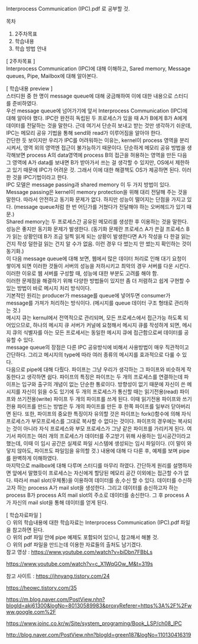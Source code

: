 Interprocess Communication (IPC).pdf 로 공부할 것.<br>

목차<br>
1. 2주차목표
2. 학습내용
3. 학습 방법 안내

[ 2주차목표 ]<br>
Interprocess Communication (IPC)에 대해 이해하고, Sared memory, Message queues, Pipe, Mailbox에 대해 알아본다.<br>

[ 학습내용 preview ]<br>
 스터디원 중 한 명이 message queue에 대해 궁금해하여 이에 대한 내용으로 스터디를 준비하였다.<br>
 우선 message queue에 넘어가기에 앞서 Interprocess Communication (IPC)에 대해 알아야 했다. IPC란 완전히 독립된 두 프로세스가 있을 때 A가 B에게 B가 A에게 데이터를 전달하는 것을 말한다. 근데 여기서 단순히 보내고 받는 것만 생각하기 쉬운데, IPC는 메모리 공유 기법을 통해 send와 read가 이루어짐을 알아야 한다.<br>
 간단한 듯 보이지만 우리가 IPC를 어려워하는 이유는, kernel이 process 영역을 분리시켜서, 영역 외의 영역엔 접근이 불가능하기 때문이다. 단순하게 메모리 공유 방법을 생각해보면 process A의 data영역에 process B의 접근을 허용하는 영역을 만든 다음 그 영역에 A가 data를 보내면 B가 받아가서 쓰는 걸 생각할 수 있지만, OS에서 제한하고 있기 때문에 IPC가 어려운 것. 그래서 이에 대한 해결책도 OS가 제공하면 된다. 이러한 것을 IPC기법이라고 한다.<br>
 IPC 모델은 message passing과 shared memory 이 두 가지 방법이 있다. Message passing은 kernel이 memory protection을 위해 대리 전달해 주는 것을 말한다. 따라서 안전하고 동기화 문제가 없다. 하지만 성능이 떨어지는 단점을 가지고 있다. (message queue처럼 한 번 어딘가를 거쳤다가 전달해야 하는 오버헤드가 있기 때문.)<br>
Shared memory는 두 프로세스간 공유된 메모리를 생성한 후 이용하는 것을 말한다. 성능은 좋지만 동기화 문제가 발생한다. (동기화 문제란 프로세스 A가 쓴걸 프로세스 B가 읽는 상황인데 B가 조금 일찍 읽게 되는 상황이 발생한다면 A가 작성을 다 한걸 읽는 건지 작성 덜한걸 읽는 건지 알 수가 없음. 이런 경우 다 썼는지 안 썼는지 확인하는 것이 동기화.)<br>
 이 다음 message queue에 대해 보면, 웹에서 많은 데이터 처리로 인해 대기 요청이 쌓이게 되면 이러한 것들이 서버의 성능을 저하시키고 최악의 경우 서버를 다운 시킨다. 이러한 이유로 웹 서버를 구성할 때, 성능에 대한 부분도 고려를 해야 함.<br>
 이러한 문제점을 해결하기 위해 다양한 방법들이 있지만 좀 더 저렴하고 쉽게 구현할 수 있는 방법이 바로 메시지 처리 방식이다.<br>
기본적인 원리는 producer가 message를 queue에 넣어두면 consumer가 message를 가져가 처리하는 방식이다. (메시지를 queue 데이터 구조 형태로 관리하는 것.)<br>
 메시지 큐는 kernul에서 전역적으로 관리되며, 모든 프로세스에서 접근가능 하도록 되어있으므로, 하나의 메시지 큐 서버가 커널에 요청해서 메시지 큐를 작성하게 되면, 메시지 큐의 식별자를 아는 모든 프로세서는 동일한 메시지 큐에 접근함으로써 데이터를 공유할 수 있다.<br>
 message queue의 장점은 다른 IPC 공유방식에 비해서 사용방법이 매우 직관적이고 간단하다. 그리고 메시지의 type에 따라 여러 종류의 메시지를 효과적으로 다룰 수 있다.<br>
다음으로 pipe에 대해 다뤘다. 파이프는 그냥 우리가 생각하는 그 파이프와 비슷하게 작동한다고 생각하면 쉽다. 파이프의 특징은 파이프는 두 개의 프로세스를 연결하는데 파이프는 입구와 출구의 개념이 없는 단순한 통로이다. 방향성이 없기 때문에 자신이 쓴 메시지를 자신이 읽을 수도 있기에 두 개의 프로세스가 통신할 때는 읽기전용(read) 파이프와 쓰기전용(write) 파이프 두 개의 파이프를 쓰게 된다. 이때 읽기전용 파이프와 쓰기전용 파이프를 만드는 방법은 두 개의 파이프를 만든 후 한쪽 파이프를 일부러 닫아버리면 된다. 또한, 파이프의 중요한 특징이자 유의할 것은 파이프는 fork()함수에 의해 자식프로세스가 부모프로세스를 그대로 복사할 수 없다는 것이다.  파이프의 경우에는 복사되는 것이 아니라 자식 프로세스와 부모 프로세스가 그냥 같은 파이프를 가리키게 된다. 여기서 파이프는 여러 개의 프로세스가 데이터를 주고받기 위해 사용하는 임시공간이라고 했는데, 이때 이 임시 공간은 실제로 파일 시스템에 생성되는 임시 파일이다. (이 말이 와닿지 않아도, 파이프도 파일임을 유의할 것.) 내용에 대해 다 다룬 후, 예제를 보며 pipe를 완벽하게 이해하였다. <br>
마지막으로 mailbox에 대해 다루며 스터디를 마무리 하였다. 간단하게 원리를 설명하자면 앞에서 말했듯이 프로세스는 자신에게 할당된 메모리 공간 이외에는 접근할 수가 없다. 따라서 mail slot(우체통)을 이용하여 데이터를 송,수신 할 수 있다. 데이터를 수신하고자 하는 process A가 mail slot을 생성한다. 그리고 데이터를 송신하고자 하는 process B가 process A의 mail slot의 주소로 데이터를 송신한다. 그 후 process A가 자신의 mail slot을 통해 데이터를 얻게 된다.<br>


[ 학습자료파일 ]<br>
⊙ 위의 학습내용에 대한 학습자료는 Interprocess Communication (IPC).pdf 파일을 참고하면 된다.<br>
⊙ 위의 pdf 파일 안에 pipe 예제도 포함되어 있으니, 참고해서 해볼 것.<br>
⊙ 위의 pdf 파일을 만드는데 이용한 자료들의 출처도 남기겠다.<br>
참고 영상 : https://www.youtube.com/watch?v=biDbn7FBbLs<br>

https://www.youtube.com/watch?v=c_X1WqGOw_M&t=319s<br>

참고 사이트 : https://jhnyang.tistory.com/24<br>

https://heowc.tistory.com/35<br>

https://m.blog.naver.com/PostView.nhn?blogId=akj61300&logNo=80130589983&proxyReferer=https%3A%2F%2Fwww.google.com%2F<br>

https://www.joinc.co.kr/w/Site/system_programing/Book_LSP/ch08_IPC<br>

http://blog.naver.com/PostView.nhn?blogId=green187&logNo=110130416319<br>
